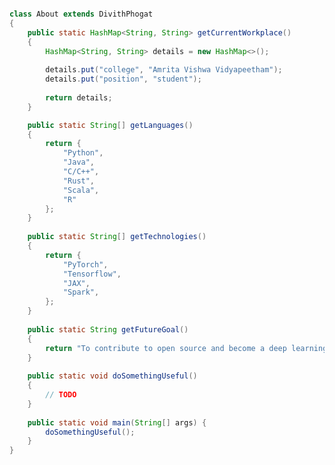 <!---
coddiw0mple/coddiw0mple is a ✨ special ✨ repository because its `README.md` (this file) appears on your GitHub profile.
You can click the Preview link to take a look at your changes.
--->
```java

class About extends DivithPhogat
{
    public static HashMap<String, String> getCurrentWorkplace()
    {
        HashMap<String, String> details = new HashMap<>();
        
        details.put("college", "Amrita Vishwa Vidyapeetham");
        details.put("position", "student");
        
        return details;
    }

    public static String[] getLanguages()
    {
        return {
            "Python",
            "Java",
            "C/C++",
            "Rust",
            "Scala",
            "R"
        };
    }
    
    public static String[] getTechnologies()
    {
        return {
            "PyTorch",
            "Tensorflow",
            "JAX",
            "Spark",
        };
    }
    
    public static String getFutureGoal()
    {
        return "To contribute to open source and become a deep learning professional.";
    }
    
    public static void doSomethingUseful()
    {
        // TODO
    }    
    
    public static void main(String[] args) {
        doSomethingUseful();
    }
}
```
